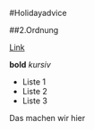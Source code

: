 #Holidayadvice

##2.Ordnung

[Link](https://google.de)


**bold**
_kursiv_

-  Liste 1
-  Liste 2
-  Liste 3


Das machen wir hier
